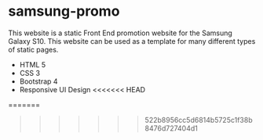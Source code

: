 # samsung-promo

This website is a static Front End promotion website for the Samsung Galaxy S10. This website can be used as a template for many different types of static pages.

- HTML 5
- CSS 3
- Bootstrap 4
- Responsive UI Design
<<<<<<< HEAD

=======
>>>>>>> 522b8956cc5d6814b5725c1f38b8476d727404d1

